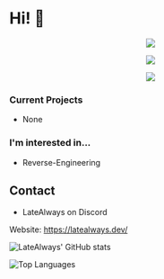 # Hi! 👋

<p align = "center"><img src = "https://github-widgetbox.vercel.app/api/profile?username=latealways&theme=darkmode&data=followers,repositories,stars,commits"></p>
<p align = "center"><img src = "https://github-widgetbox.vercel.app/api/skills?names=java,python,html,css,javascript,json,bash,lua,php,typescript&theme=darkmode&includeNames=true"></p>
<p align = "center"><img src = "https://github-profile-trophy.vercel.app/?username=LateAlways"></p>

### Current Projects
- None

### I'm interested in...
- Reverse-Engineering

## Contact
- LateAlways on Discord

Website: https://latealways.dev/

![LateAlways' GitHub stats](https://github-readme-stats.vercel.app/api?username=latealways&show_icons=true&theme=dark)


![Top Languages](https://github-readme-stats.vercel.app/api/top-langs/?username=latealways&theme=dark&layout=compact)
